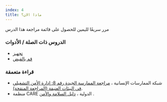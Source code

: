 ```yaml
---
index: 4
title: ماذا الان؟
---
```

مرر سريعًا لليمين للحصول على قائمة مراجعة هذا الدرس

### الدروس ذات الصلة / الأدوات

*   [تجهيز](umbrella://travel/preparation)
*   [قم بالقبض](umbrella://incident-response/arrests)

### قراءة متعمقة

*   شبكة الممارسات الإنسانية ، [مراجعة الممارسة الجيدة رقم 8: إدارة الأمن التشغيلي في البيئات العنيفة (المراجعة المنقحة)](www.odihpn.org/download/gpr_8_revised2pdf).
*   منظمة CARE الدولية ، [دليل السلامة والأمن](https://www.eisf.eu/wp-content/uploads/2014/09/0614-Macpherson-2004-CARE-International-Safety-and-Security-Handbook.pdf) .